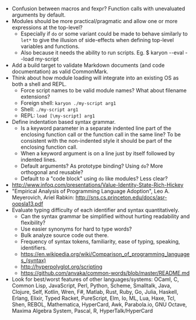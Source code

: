 - Confusion between macros and fexpr? Function calls with unevaluated arguments by default.
- Modules should be more practical/pragmatic and allow one or more expressions at the top-level?
  - Especially if `do` or some variant could be made to behave similarly to `let*` to give the illusion of side-effects when defining top-level variables and functions.
  - Also because it needs the ability to run scripts. Eg. $ karyon --eval --load my-script
- Add a build target to validate Markdown documents (and code documentation) as valid CommonMark.
- Think about how module loading will integrate into an existing OS as both a shell and REPL.
  - Force script names to be valid module names? What about filename extensions?
  - Foreign shell: `karyon ./my-script arg1`
  - Shell: `./my-script arg1`
  - REPL: `load [\my-script] arg1`
- Define indentation based syntax grammar.
  - Is a keyword parameter in a separate indented line part of the enclosing function call or the function call in the same line? To be consistent with the non-indented style it should be part of the enclosing function call.
  - When a keyword argument is on a line just by itself followed by indented lines.
  - Default arguments? As prototype binding? Using `do`? More orthogonal and reusable?
  - Default to a "code block" using `do` like modules? Less clear?
- http://www.infoq.com/presentations/Value-Identity-State-Rich-Hickey
- "Empirical Analysis of Programming Language Adoption", Leo A. Meyerovich, Ariel Rabkin: http://sns.cs.princeton.edu/docs/asr-oopsla13.pdf
- Evaluate typing difficulty of each identifier and syntax quantitatively.
  - Can the syntax grammar be simplified without hurting readability and flexibility?
  - Use easier synonyms for hard to type words?
  - Bulk analyze source code out there.
  - Frequency of syntax tokens, familiarity, ease of typing, speaking, identifiers.
  - https://en.wikipedia.org/wiki/Comparison_of_programming_languages_(syntax)
  - http://hyperpolyglot.org/scripting
  - https://github.com/anvaka/common-words/blob/master/README.md
- Look for best/worst features of other languages/systems: OCaml, C, Common Lisp, JavaScript, Perl, Python, Scheme, Smalltalk, Java, Clojure, Self, Kotlin, Wren, F#, Matlab, Rust, Ruby, Go, Julia, Haskell, Erlang, Elixir, Typed Racket, PureScript, Elm, Io, ML, Lua, Haxe, Tcl, Shen, REBOL, Mathematica, HyperCard, Awk, Parabola.io, GNU Octave, Maxima Algebra System, Pascal, R, HyperTalk/HyperCard
